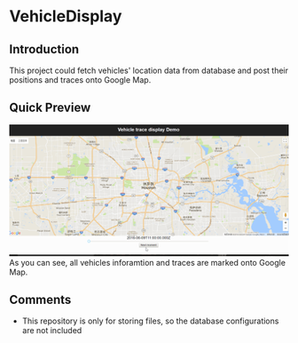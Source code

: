 # VehicleDisplay

## Introduction
This project could fetch vehicles' location data from database and post their positions and traces onto Google Map.

## Quick Preview
![SimpleDemo](DemoDisplay.gif)
As you can see, all vehicles inforamtion and traces are marked onto Google Map.

## Comments
* This repository is only for storing files, so the database configurations are not included